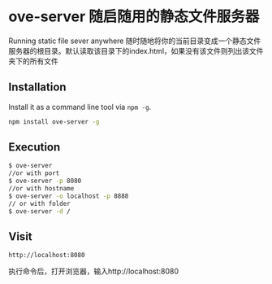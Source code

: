 ove-server 随启随用的静态文件服务器
=================================


Running static file sever anywhere 随时随地将你的当前目录变成一个静态文件服务器的根目录。默认读取该目录下的index.html，如果没有该文件则列出该文件夹下的所有文件

## Installation

Install it as a command line tool via `npm -g`.

```sh
npm install ove-server -g
```

## Execution

```sh
$ ove-server
//or with port
$ ove-server -p 8080
//or with hostname
$ ove-server -o localhost -p 8888
// or with folder
$ ove-server -d /
```

## Visit

```
http://localhost:8080
```

执行命令后，打开浏览器，输入http://localhost:8080

